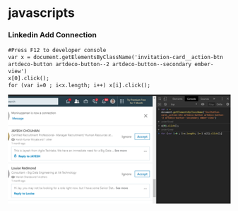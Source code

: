 # javascripts

### Linkedin Add Connection
```
#Press F12 to developer console
var x = document.getElementsByClassName('invitation-card__action-btn artdeco-button artdeco-button--2 artdeco-button--secondary ember-view')
x[0].click();
for (var i=0 ; i<x.length; i++) x[i].click();

```
![Image1](https://github.com/jayjayjohn/javascripts/blob/master/im/Capture1.PNG)
